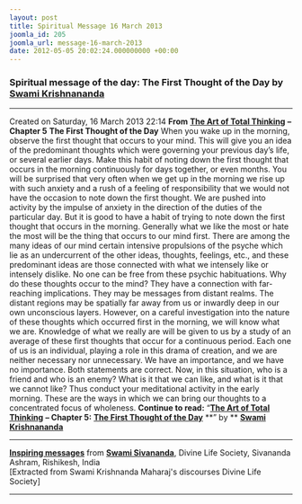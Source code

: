 ```yaml
---
layout: post
title: Spiritual Message 16 March 2013
joomla_id: 205
joomla_url: message-16-march-2013
date: 2012-05-05 20:02:24.000000000 +00:00
---
```

### **Spiritual message of the day: The First Thought of the Day by** [**Swami Krishnananda**](http://www.swami-krishnananda.org/about.html)
* * *  
Created on Saturday, 16 March 2013 22:14
**From** [**The Art of Total Thinking**](http://www.swami-krishnananda.org/total.thinking/total_5.html) **– Chapter 5**
 **The First Thought of the Day**
When you wake up in the morning, observe the first thought that occurs to your mind. This will give you an idea of the predominant thoughts which were governing your previous day’s life, or several earlier days. Make this habit of noting down the first thought that occurs in the morning continuously for days together, or even months. You will be surprised that very often when we get up in the morning we rise up with such anxiety and a rush of a feeling of responsibility that we would not have the occasion to note down the first thought. We are pushed into activity by the impulse of anxiety in the direction of the duties of the particular day. But it is good to have a habit of trying to note down the first thought that occurs in the morning.
Generally what we like the most or hate the most will be the thing that occurs to our mind first. There are among the many ideas of our mind certain intensive propulsions of the psyche which lie as an undercurrent of the other ideas, thoughts, feelings, etc., and these predominant ideas are those connected with what we intensely like or intensely dislike. No one can be free from these psychic habituations.
Why do these thoughts occur to the mind? They have a connection with far-reaching implications. They may be messages from distant realms. The distant regions may be spatially far away from us or inwardly deep in our own unconscious layers. However, on a careful investigation into the nature of these thoughts which occurred first in the morning, we will know what we are. Knowledge of what we really are will be given to us by a study of an average of these first thoughts that occur for a continuous period.
Each one of us is an individual, playing a role in this drama of creation, and we are neither necessary nor unnecessary. We have an importance, and we have no importance. Both statements are correct. Now, in this situation, who is a friend and who is an enemy? What is it that we can like, and what is it that we cannot like? Thus conduct your meditational activity in the early morning. These are the ways in which we can bring our thoughts to a concentrated focus of wholeness.
**Continue to read:**
“[**The Art of Total Thinking**](http://www.swami-krishnananda.org/total.thinking/total_pub.html) **– Chapter 5:** [**The First Thought of the Day**](http://www.swami-krishnananda.org/total.thinking/total_5.html) **” by ** [**Swami Krishnananda**](http://www.swami-krishnananda.org/about.html)
****
**[Inspiring messages](http://www.dlshq.org/messages/messages.htm)** from **[Swami Sivananda](http://www.dlshq.org/saints/siva.htm)**, Divine Life Society, Sivananda Ashram, Rishikesh, India  
[Extracted from Swami Krishnanda Maharaj's discourses Divine Life Society]
* * *
  
